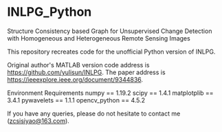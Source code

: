 # INLPG_Python

Structure Consistency based Graph for Unsupervised Change Detection with Homogeneous and Heterogeneous Remote Sensing Images

This repository recreates code for the unofficial Python version of INLPG.

Original author's MATLAB version code address is  https://github.com/yulisun/INLPG.
The paper address is https://ieeexplore.ieee.org/document/9344836.

Environment Requirements
numpy == 1.19.2
scipy == 1.4.1
matplotplib == 3.4.1
pywavelets == 1.1.1
opencv_python == 4.5.2

If you have any queries, please do not hesitate to contact me (zcsisiyao@163.com).
